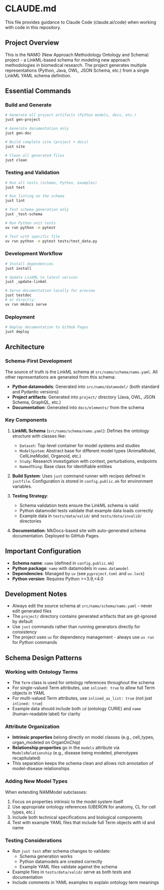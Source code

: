 # CLAUDE.md

This file provides guidance to Claude Code (claude.ai/code) when working with code in this repository.

## Project Overview

This is the NAMO (New Approach Methodology Ontology and Schema) project - a LinkML-based schema for modeling new approach methodologies in biomedical research. The project generates multiple representations (Python, Java, OWL, JSON Schema, etc.) from a single LinkML YAML schema definition.

## Essential Commands

### Build and Generate
```bash
# Generate all project artifacts (Python models, docs, etc.)
just gen-project

# Generate documentation only
just gen-doc

# Build complete site (project + docs)
just site

# Clean all generated files
just clean
```

### Testing and Validation
```bash
# Run all tests (schema, Python, examples)
just test

# Run linting on the schema
just lint

# Test schema generation only
just _test-schema

# Run Python unit tests
uv run python -m pytest

# Test with specific file
uv run python -m pytest tests/test_data.py
```

### Development Workflow
```bash
# Install dependencies
just install

# Update LinkML to latest version
just _update-linkml

# Serve documentation locally for preview
just testdoc
# or directly:
uv run mkdocs serve
```

### Deployment
```bash
# Deploy documentation to GitHub Pages
just deploy
```

## Architecture

### Schema-First Development
The source of truth is the LinkML schema at `src/namo/schema/namo.yaml`. All other representations are generated from this schema:

- **Python datamodels**: Generated into `src/namo/datamodel/` (both standard and Pydantic versions)
- **Project artifacts**: Generated into `project/` directory (Java, OWL, JSON Schema, GraphQL, etc.)
- **Documentation**: Generated into `docs/elements/` from the schema

### Key Components

1. **LinkML Schema** (`src/namo/schema/namo.yaml`): Defines the ontology structure with classes like:
   - `Dataset`: Top-level container for model systems and studies
   - `ModelSystem`: Abstract base for different model types (AnimalModel, CellLineModel, Organoid, etc.)
   - `Study`: Research investigation with context, perturbations, endpoints
   - `NamedThing`: Base class for identifiable entities

2. **Build System**: Uses `just` command runner with recipes defined in `justfile`. Configuration is stored in `config.public.mk` for environment variables.

3. **Testing Strategy**:
   - Schema validation tests ensure the LinkML schema is valid
   - Python datamodel tests validate that example data loads correctly
   - Example data in `tests/data/valid/` and `tests/data/invalid/` directories

4. **Documentation**: MkDocs-based site with auto-generated schema documentation. Deployed to GitHub Pages.

## Important Configuration

- **Schema name**: `namo` (defined in `config.public.mk`)
- **Python package**: `namo` with datamodels in `namo.datamodel`
- **Dependencies**: Managed by `uv` (see `pyproject.toml` and `uv.lock`)
- **Python version**: Requires Python >=3.9,<4.0

## Development Notes

- Always edit the source schema at `src/namo/schema/namo.yaml` - never edit generated files
- The `project/` directory contains generated artifacts that are git-ignored by default
- Use `just` commands rather than running generators directly for consistency
- The project uses `uv` for dependency management - always use `uv run` for Python commands

## Schema Design Patterns

### Working with Ontology Terms
- The `Term` class is used for ontology references throughout the schema
- For single-valued Term attributes, use `inlined: true` to allow full Term objects in YAML
- For multi-valued Term attributes, use `inlined_as_list: true` (not just `inlined: true`)
- Example data should include both `id` (ontology CURIE) and `name` (human-readable label) for clarity

### Attribute Organization
- **Intrinsic properties** belong directly on model classes (e.g., cell_types, organ_modeled on OrganOnChip)
- **Relationship properties** go in the `models` attribute via `ModelsRelationship` (e.g., disease being modeled, phenotypes recapitulated)
- This separation keeps the schema clean and allows rich annotation of model-disease relationships

### Adding New Model Types
When extending NAMModel subclasses:
1. Focus on properties intrinsic to the model system itself
2. Use appropriate ontology references (UBERON for anatomy, CL for cell types, etc.)
3. Include both technical specifications and biological components
4. Test with example YAML files that include full Term objects with id and name

### Testing Considerations
- Run `just test` after schema changes to validate:
  - Schema generation works
  - Python datamodels are created correctly  
  - Example YAML files validate against the schema
- Example files in `tests/data/valid/` serve as both tests and documentation
- Include comments in YAML examples to explain ontology term meanings